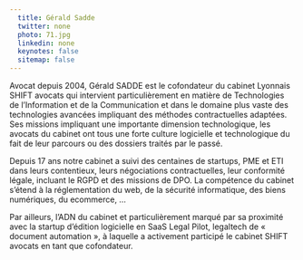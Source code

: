 ```yaml
---
  title: Gérald Sadde
  twitter: none
  photo: 71.jpg
  linkedin: none
  keynotes: false
  sitemap: false
---
```

Avocat depuis 2004, Gérald SADDE est le cofondateur du cabinet Lyonnais SHIFT avocats  qui intervient particulièrement en matière de Technologies de l’Information et de la Communication et dans le domaine plus vaste des technologies avancées impliquant des méthodes contractuelles adaptées. Ses missions impliquant une importante dimension technologique, les avocats du cabinet ont tous une forte culture logicielle et technologique du fait de leur parcours ou des dossiers traités par le passé.

Depuis 17 ans notre cabinet a suivi des centaines de startups, PME et ETI dans leurs contentieux, leurs négociations contractuelles, leur conformité légale, incluant le RGPD et des missions de DPO. La compétence du cabinet s’étend à la réglementation du web, de la sécurité informatique, des biens numériques, du ecommerce, …

Par ailleurs, l’ADN du cabinet et particulièrement marqué par sa proximité avec la startup d’édition logicielle en SaaS Legal Pilot, legaltech de « document automation », à laquelle a activement participé le cabinet SHIFT avocats en tant que cofondateur.